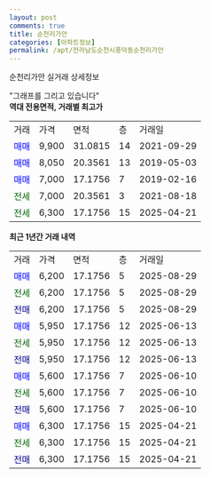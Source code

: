 ```yaml
---
layout: post
comments: true
title: 순천리가안
categories: [아파트정보]
permalink: /apt/전라남도순천시풍덕동순천리가안
---
```


순천리가안 실거래 상세정보

<script type="text/javascript">
  google.charts.load('current', {'packages':['line', 'corechart']});
  google.charts.setOnLoadCallback(drawChart);

  function drawChart() {
    var data = new google.visualization.DataTable();
    data.addColumn('date', '거래일');
    data.addColumn('number', "매매");
    data.addColumn('number', "전세");
    data.addColumn('number', "전매");

    data.addRows([[new Date(Date.parse("2025-08-29")), 6200, null, null], [new Date(Date.parse("2025-08-29")), null, 6200, null], [new Date(Date.parse("2025-08-29")), null, null, 6200], [new Date(Date.parse("2025-06-13")), 5950, null, null], [new Date(Date.parse("2025-06-13")), null, 5950, null], [new Date(Date.parse("2025-06-13")), null, null, 5950], [new Date(Date.parse("2025-06-10")), 5600, null, null], [new Date(Date.parse("2025-06-10")), null, 5600, null], [new Date(Date.parse("2025-06-10")), null, null, 5600], [new Date(Date.parse("2025-04-21")), 6300, null, null], [new Date(Date.parse("2025-04-21")), null, 6300, null], [new Date(Date.parse("2025-04-21")), null, null, 6300]]);

    var options = {
      hAxis: {
        format: 'yyyy/MM/dd'
      },    
      lineWidth: 0,
      pointsVisible: true,    
      title: '최근 1년간 유형별 실거래가 분포',
      legend: { position: 'bottom' }
    };

    var formatter = new google.visualization.NumberFormat({pattern:'###,###'} );
    formatter.format(data, 1);
    formatter.format(data, 2);
    
    setTimeout(function() {
        var chart = new google.visualization.LineChart(document.getElementById('columnchart_material'));
        chart.draw(data, (options));
        document.getElementById('loading').style.display = 'none';
    }, 200);
  }
</script>


<div id="loading" style="z-index:20; display: block; margin-left: 0px">"그래프를 그리고 있습니다"</div>
<div id="columnchart_material" style="width: 95%; margin-left: 0px; display: block"></div>
<!-- contents start -->
<b>역대 전용면적, 거래별 최고가</b>
<table class="sortable">
    <tr>
      <td>거래</td>
      <td>가격</td>
      <td>면적</td>
      <td>층</td>
      <td>거래일</td>
    </tr>
        <tr>
          <td><a style="color: blue">매매</a></td>
          <td>9,900</td>
          <td>31.0815</td>
          <td>14</td>
          <td>2021-09-29</td>
        </tr>            <tr>
          <td><a style="color: blue">매매</a></td>
          <td>8,050</td>
          <td>20.3561</td>
          <td>13</td>
          <td>2019-05-03</td>
        </tr>            <tr>
          <td><a style="color: blue">매매</a></td>
          <td>7,000</td>
          <td>17.1756</td>
          <td>7</td>
          <td>2019-02-16</td>
        </tr>        
        <tr>
              <td><a style="color: darkgreen">전세</a></td>
              <td>7,000</td>
              <td>20.3561</td>
              <td>3</td>
              <td>2021-08-18</td>
            </tr>            <tr>
              <td><a style="color: darkgreen">전세</a></td>
              <td>6,300</td>
              <td>17.1756</td>
              <td>15</td>
              <td>2025-04-21</td>
            </tr>        
    
</table>

<b>최근 1년간 거래 내역</b>

<table class="sortable">
    <tr>
      <td>거래</td>
      <td>가격</td>
      <td>면적</td>
      <td>층</td>
      <td>거래일</td>
    </tr>
    <tr>
      <td><a style="color: blue">매매</a></td>
      <td>6,200</td>
      <td>17.1756</td>
      <td>5</td>
      <td>2025-08-29</td>
    </tr>          <tr>
      <td><a style="color: darkgreen">전세</a></td>
      <td>6,200</td>
      <td>17.1756</td>
      <td>5</td>
      <td>2025-08-29</td>
    </tr>          <tr>
      <td><a style="color: darkblue">전매</a></td>
      <td>6,200</td>
      <td>17.1756</td>
      <td>5</td>
      <td>2025-08-29</td>
    </tr>          <tr>
      <td><a style="color: blue">매매</a></td>
      <td>5,950</td>
      <td>17.1756</td>
      <td>12</td>
      <td>2025-06-13</td>
    </tr>          <tr>
      <td><a style="color: darkgreen">전세</a></td>
      <td>5,950</td>
      <td>17.1756</td>
      <td>12</td>
      <td>2025-06-13</td>
    </tr>          <tr>
      <td><a style="color: darkblue">전매</a></td>
      <td>5,950</td>
      <td>17.1756</td>
      <td>12</td>
      <td>2025-06-13</td>
    </tr>          <tr>
      <td><a style="color: blue">매매</a></td>
      <td>5,600</td>
      <td>17.1756</td>
      <td>7</td>
      <td>2025-06-10</td>
    </tr>          <tr>
      <td><a style="color: darkgreen">전세</a></td>
      <td>5,600</td>
      <td>17.1756</td>
      <td>7</td>
      <td>2025-06-10</td>
    </tr>          <tr>
      <td><a style="color: darkblue">전매</a></td>
      <td>5,600</td>
      <td>17.1756</td>
      <td>7</td>
      <td>2025-06-10</td>
    </tr>          <tr>
      <td><a style="color: blue">매매</a></td>
      <td>6,300</td>
      <td>17.1756</td>
      <td>15</td>
      <td>2025-04-21</td>
    </tr>          <tr>
      <td><a style="color: darkgreen">전세</a></td>
      <td>6,300</td>
      <td>17.1756</td>
      <td>15</td>
      <td>2025-04-21</td>
    </tr>          <tr>
      <td><a style="color: darkblue">전매</a></td>
      <td>6,300</td>
      <td>17.1756</td>
      <td>15</td>
      <td>2025-04-21</td>
    </tr>      </table>
<!-- contents end -->    

